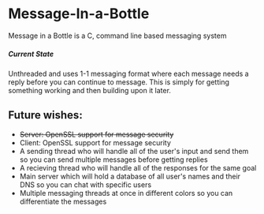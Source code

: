 # Message-In-a-Bottle

Message in a Bottle is a C, command line based messaging system

<h5>Current State</h5>
Unthreaded and uses 1-1 messaging format where each message needs a reply before you can continue to message. This is simply for getting something working and then building upon it later.

<h2>Future wishes:</h2>

<ul>
    <li><del>Server: OpenSSL support for message security</del></li>
    <li>Client: OpenSSL support for message security</li>

  <li>A sending thread who will handle all of the user's input and send them so you can send multiple messages before getting replies</li>
  <li>A recieving thread who will handle all of the responses for the same goal</li>
  
  <li>Main server which will hold a database of all user's names and their DNS so you can chat with specific users</li>
  
  <li>Multiple messaging threads at once in different colors so you can differentiate the messages</li>
 </ul>
